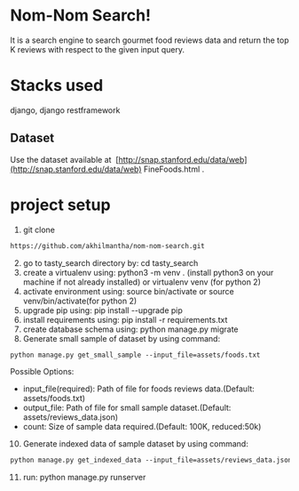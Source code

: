 # Nom-Nom Search!
It is  a search engine to search gourmet food reviews data and return the top K
reviews with respect to the given input query.

# Stacks used
django, django restframework

## Dataset
Use the dataset available at ​ [http://snap.stanford.edu/data/web​](http://snap.stanford.edu/data/web​) FineFoods.html​ .

# project setup
1. git clone
```html
https://github.com/akhilmantha/nom-nom-search.git
```
2. go to tasty_search directory by: cd tasty_search
3. create a virtualenv using: python3 -m venv . (install python3 on your machine if not already installed) or virtualenv venv (for python 2)
4. activate environment using: source bin/activate or source venv/bin/activate(for python 2)
5. upgrade pip using: pip install --upgrade pip
6. install requirements using: pip install -r requirements.txt
7. create database schema using: python manage.py migrate
8. Generate small sample of dataset by using command:
```html
python manage.py get_small_sample --input_file=assets/foods.txt
```
Possible Options:
* input_file(required): Path of file for foods reviews data.(Default: assets/foods.txt)
* output_file: Path of file for small sample  dataset.(Default: assets/reviews_data.json)
* count: Size of sample data required.(Default: 100K, reduced:50k)
10. Generate indexed data of sample dataset by using command:
```html
python manage.py get_indexed_data --input_file=assets/reviews_data.json
```
11. run: python manage.py runserver
